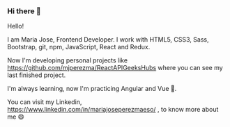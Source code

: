 ### Hi there 👋

<!--
**mjperezma/mjperezma** is a ✨ _special_ ✨ repository because its `README.md` (this file) appears on your GitHub profile.

Here are some ideas to get you started:

- 🔭 I’m currently working on ...
- 🌱 I’m currently learning ...
- 👯 I’m looking to collaborate on ...
- 🤔 I’m looking for help with ...
- 💬 Ask me about ...
- 📫 How to reach me: ...
- 😄 Pronouns: ...
- ⚡ Fun fact: ...
-->
Hello!

I am Maria Jose, Frontend Developer. I work with HTML5, CSS3, Sass, Bootstrap, git, npm, JavaScript, React and Redux.

Now I'm developing personal projects like https://github.com/mjperezma/ReactAPIGeeksHubs where you can see my last finished project.

I'm always learning, now I'm practicing Angular and Vue 🔭.

You can visit my Linkedin, https://www.linkedin.com/in/mariajoseperezmaeso/ , to know more about me 😄
